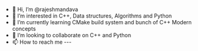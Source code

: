 - 👋 Hi, I’m @rajeshmandava
- 👀 I’m interested in C++, Data structures, Algorithms and Python
- 🌱 I’m currently learning CMake build system and bunch of C++ Modern concepts
- 💞️ I’m looking to collaborate on C++ and Python
- 📫 How to reach me ---
